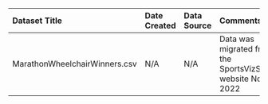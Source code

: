 |Dataset Title|Date Created|Data Source|Comments|
|:----|:---------|:---------|:---------|
|MarathonWheelchairWinners.csv|N/A|N/A|Data was migrated from the SportsVizSunday website Nov 2022|
